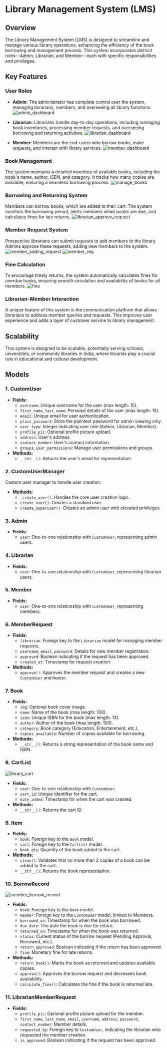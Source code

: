 # Library Management System (LMS)

## Overview

The Library Management System (LMS) is designed to streamline and manage various library operations, enhancing the efficiency of the book borrowing and management process. This system incorporates distinct roles—Admin, Librarian, and Member—each with specific responsibilities and privileges.

## Key Features

### User Roles
- **Admin**: The administrator has complete control over the system, managing librarians, members, and overseeing all library functions.
  ![admin_dashboard](https://github.com/user-attachments/assets/6658305a-5726-4976-a1b7-0739733c4472)

- **Librarian**: Librarians handle day-to-day operations, including managing book inventories, processing member requests, and overseeing borrowing and returning activities.
  ![librarian_dashboard](https://github.com/user-attachments/assets/8db70e50-e5fd-4c18-90c6-843c862b9f66)

- **Member**: Members are the end-users who borrow books, make requests, and interact with library services.
  ![member_dashboard](https://github.com/user-attachments/assets/d5d21df2-8ea7-4da1-aba6-be5fef3e7a99)

### Book Management
The system maintains a detailed inventory of available books, including the book's name, author, ISBN, and category. It tracks how many copies are available, ensuring a seamless borrowing process.
![manage_books](https://github.com/user-attachments/assets/831c381c-a81a-4daa-9407-66e5c7007e46)

### Borrowing and Returning System
Members can borrow books, which are added to their cart. The system monitors the borrowing period, alerts members when books are due, and calculates fines for late returns.
![librarian_approve_request](https://github.com/user-attachments/assets/b9d14820-099f-44a8-bfce-47da388fccf4)

### Member Request System
Prospective librarians can submit requests to add members to the library. Admins approve these requests, adding new members to the system.
![member_adding_request](https://github.com/user-attachments/assets/367bbdb8-deb1-4c4f-9fc4-125f2c2ba5a0)
![member_req](https://github.com/user-attachments/assets/ccf4a085-fca6-413d-9f1b-0cf65f9cde62)

### Fine Calculation
To encourage timely returns, the system automatically calculates fines for overdue books, ensuring smooth circulation and availability of books for all members.
![fine](https://github.com/user-attachments/assets/04d4e8f7-37b0-4180-a37c-049aef79da11)

### Librarian-Member Interaction
A unique feature of this system is the communication platform that allows librarians to address member queries and requests. This improves user experience and adds a layer of customer service to library management.

## Scalability
This system is designed to be scalable, potentially serving schools, universities, or community libraries in India, where libraries play a crucial role in educational and cultural development.

## Models

### 1. CustomUser
- **Fields:**
    - `username`: Unique username for the user (max length: 15).
    - `first_name`, `last_name`: Personal details of the user (max length: 15).
    - `email`: Unique email for user authentication.
    - `plain_password`: Store the plaintext password for admin viewing only.
    - `user_type`: Integer indicating user role (Admin, Librarian, Member).
    - `profile_pic`: Optional profile picture upload.
    - `address`: User's address.
    - `contact_number`: User's contact information.
    - `groups`, `user_permissions`: Manage user permissions and groups.
- **Methods:**
    - `__str__()`: Returns the user's email for representation.

### 2. CustomUserManager
Custom user manager to handle user creation:
- **Methods:**
    - `_create_user()`: Handles the core user creation logic.
    - `create_user()`: Creates a standard user.
    - `create_superuser()`: Creates an admin user with elevated privileges.

### 3. Admin
- **Fields:**
    - `user`: One-to-one relationship with `CustomUser`, representing admin users.

### 4. Librarian
- **Fields:**
    - `user`: One-to-one relationship with `CustomUser`, representing librarian users.

### 5. Member
- **Fields:**
    - `user`: One-to-one relationship with `CustomUser`, representing members.

### 6. MemberRequest
- **Fields:**
    - `librarian`: Foreign key to the `Librarian` model for managing member requests.
    - `username`, `email`, `password`: Details for new member registration.
    - `approved`: Boolean indicating if the request has been approved.
    - `created_at`: Timestamp for request creation.
- **Methods:**
    - `approve()`: Approves the member request and creates a new `CustomUser` and `Member`.

### 7. Book
- **Fields:**
    - `img`: Optional book cover image.
    - `name`: Name of the book (max length: 100).
    - `isbn`: Unique ISBN for the book (max length: 13).
    - `author`: Author of the book (max length: 100).
    - `category`: Book category (Education, Entertainment, etc.).
    - `copies_available`: Number of copies available for borrowing.
- **Methods:**
    - `__str__()`: Returns a string representation of the book name and ISBN.

### 8. CartList
![library_cart](https://github.com/user-attachments/assets/58ab37b8-aa5e-4b7d-b695-14c73a551745)

- **Fields:**
    - `user`: One-to-one relationship with `CustomUser`.
    - `cart_id`: Unique identifier for the cart.
    - `date_added`: Timestamp for when the cart was created.
- **Methods:**
    - `__str__()`: Returns the cart ID.

### 9. Item
- **Fields:**
    - `book`: Foreign key to the `Book` model.
    - `cart`: Foreign key to the `CartList` model.
    - `book_qty`: Quantity of the book added to the cart.
- **Methods:**
    - `clean()`: Validates that no more than 2 copies of a book can be added to the cart.
    - `__str__()`: Returns the book representation.

### 10. BorrowRecord
![member_borrow_record](https://github.com/user-attachments/assets/3198b250-66be-4819-96bd-21d2c1fd9c87)

- **Fields:**
    - `book`: Foreign key to the `Book` model.
    - `member`: Foreign key to the `CustomUser` model, limited to Members.
    - `borrowed_on`: Timestamp for when the book was borrowed.
    - `due_date`: The date the book is due for return.
    - `returned_on`: Timestamp for when the book was returned.
    - `status`: Current status of the borrow request (Pending Approval, Borrowed, etc.).
    - `return_approved`: Boolean indicating if the return has been approved.
    - `fine`: Monetary fine for late returns.
- **Methods:**
    - `return_book()`: Marks the book as returned and updates available copies.
    - `approve()`: Approves the borrow request and decreases book availability.
    - `calculate_fine()`: Calculates the fine if the book is returned late.

### 11. LibrarianMemberRequest
- **Fields:**
    - `profile_pic`: Optional profile picture upload for the member.
    - `first_name`, `last_name`, `email`, `username`, `address`, `password`, `contact_number`: Member details.
    - `requested_by`: Foreign key to `CustomUser`, indicating the librarian who requested the member creation.
    - `is_approved`: Boolean indicating if the request has been approved.
